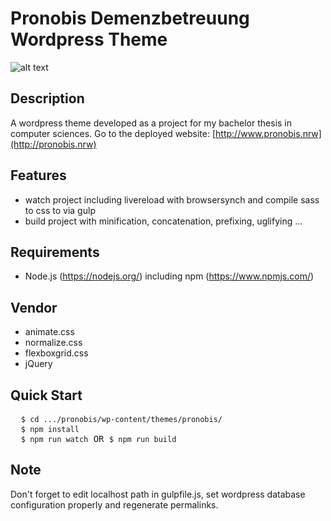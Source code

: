# Pronobis Demenzbetreuung Wordpress Theme

![alt text](http://www.pronobis.nrw/wp-content/themes/pronobis/screenshot.png)


## Description
A wordpress theme developed as a project for my bachelor thesis in computer sciences. Go to the deployed website: [http://www.pronobis.nrw](http://pronobis.nrw)

## Features
- watch project including livereload with browsersynch and compile sass to css to via gulp
- build project with minification, concatenation, prefixing, uglifying ...

## Requirements
- Node.js (https://nodejs.org/) including npm (https://www.npmjs.com/)

## Vendor
- animate.css
- normalize.css
- flexboxgrid.css
- jQuery

## Quick Start
<pre>
  <code>$ cd .../pronobis/wp-content/themes/pronobis/</code>
  <code>$ npm install</code>
  <code>$ npm run watch</code> OR <code>$ npm run build</code>
</pre>

## Note
Don't forget to edit localhost path in gulpfile.js, set wordpress database configuration properly and regenerate permalinks.
